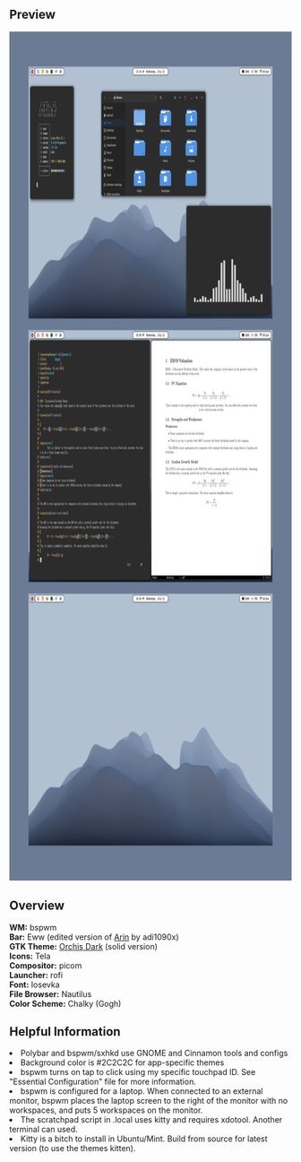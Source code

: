 <h2>Preview</h2>
<img src="screen1.png" alt="Screenshot 1" width="800" height="1515">
<h2>Overview</h2>
<b>WM:</b> bspwm<br>
<b>Bar:</b> Eww (edited version of <a href=https://github.com/adi1090x/widgets>Arin</a> by adi1090x)<br>
<b>GTK Theme:</b> <a href=https://github.com/vinceliuice/Orchis-theme>Orchis Dark</a> (solid version)<br>
<b>Icons:</b> Tela<br>
<b>Compositor:</b> picom<br>
<b>Launcher:</b> rofi<br>
<b>Font:</b> Iosevka<br>
<b>File Browser:</b> Nautilus<br>
<b>Color Scheme:</b> Chalky (Gogh)<br>

<h2>Helpful Information</h2>
<li>Polybar and bspwm/sxhkd use GNOME and Cinnamon tools and configs</li>
<li>Background color is #2C2C2C for app-specific themes </li>
<li>bspwm turns on tap to click using my specific touchpad ID. See "Essential Configuration" file for more information.</li>
<li>bspwm is configured for a laptop. When connected to an external monitor, bspwm places the laptop screen to the right of the monitor with no workspaces, and puts 5 workspaces on the monitor. </li>
<li>The scratchpad script in .local uses kitty and requires xdotool. Another terminal can used.</li>
<li>Kitty is a bitch to install in Ubuntu/Mint. Build from source for latest version (to use the themes kitten).</li>

